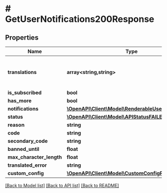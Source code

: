# # GetUserNotifications200Response

## Properties

Name | Type | Description | Notes
------------ | ------------- | ------------- | -------------
**translations** | **array<string,string>** | Construct a type with a set of properties K of type T | [optional]
**is_subscribed** | **bool** |  |
**has_more** | **bool** |  |
**notifications** | [**\OpenAPI\Client\Model\RenderableUserNotification[]**](RenderableUserNotification.md) |  |
**status** | [**\OpenAPI\Client\Model\APIStatusFAILED**](APIStatusFAILED.md) |  |
**reason** | **string** |  |
**code** | **string** |  |
**secondary_code** | **string** |  | [optional]
**banned_until** | **float** |  | [optional]
**max_character_length** | **float** |  | [optional]
**translated_error** | **string** |  | [optional]
**custom_config** | [**\OpenAPI\Client\Model\CustomConfigParameters**](CustomConfigParameters.md) |  | [optional]

[[Back to Model list]](../../README.md#models) [[Back to API list]](../../README.md#endpoints) [[Back to README]](../../README.md)
